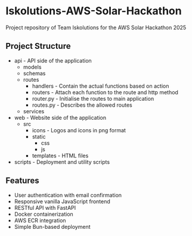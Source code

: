 # Iskolutions-AWS-Solar-Hackathon
Project repository of Team Iskolutions for the AWS Solar Hackathon 2025 

## Project Structure
- api - API side of the application
    - models
    - schemas
    - routes
        - handlers - Contain the actual functions based on action
        - routers - Attach each function to the route and http method
        - router.py - Initialise the routes to main application
        - routes.py - Describes the allowed routes 
    - services
- web - Website side of the application
    - src
        - icons - Logos and icons in png format
        - static 
            - css
            - js
        - templates - HTML files
- scripts - Deployment and utility scripts

## Features
- User authentication with email confirmation
- Responsive vanilla JavaScript frontend
- RESTful API with FastAPI
- Docker containerization
- AWS ECR integration
- Simple Bun-based deployment 

